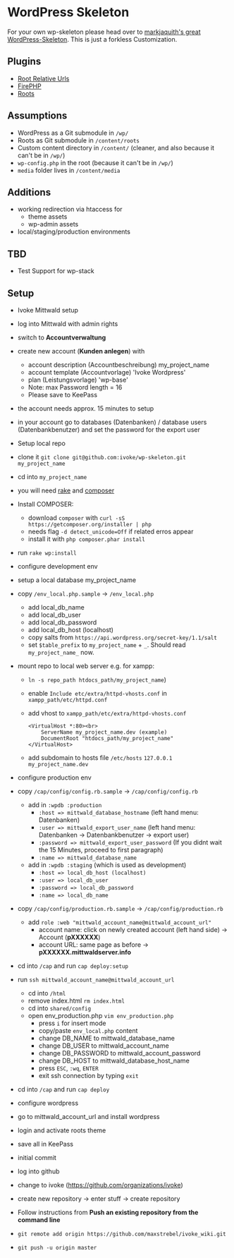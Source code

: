 # WordPress Skeleton

For your own wp-skeleton please head over to [markjaquith's great WordPress-Skeleton](https://github.com/markjaquith/WordPress-Skeleton). This is just a forkless Customization.

## Plugins

* [Root Relative Urls](http://wordpress.org/plugins/root-relative-urls/)
* [FirePHP](http://wordpress.org/plugins/firephp-firebug-php/)
* [Roots](http://roots.io)

## Assumptions

* WordPress as a Git submodule in `/wp/`
* Roots as Git submodule in `/content/roots`
* Custom content directory in `/content/` (cleaner, and also because it can't be in `/wp/`)
* `wp-config.php` in the root (because it can't be in `/wp/`)
* `media` folder lives in `/content/media`


## Additions
* working redirection via htaccess for
  * theme assets
  * wp-admin assets
* local/staging/production environments

## TBD
* Test Support for wp-stack

## Setup
* Ivoke Mittwald setup
 * log into Mittwald with admin rights
 * switch to **Accountverwaltung**
 * create new account (**Kunden anlegen**) with
   * account description (Accountbeschreibung) my_project_name
   * account template (Accountvorlage) 'Ivoke Wordpress'
   * plan (Leistungsvorlage) 'wp-base'
   * Note: max Password length = 16
   * Please save to KeePass
 * the account needs approx. 15 minutes to setup
 * in your account go to databases (Datenbanken) / database users (Datenbankbenutzer) and set the password for the export user

* Setup local repo
 * clone it `git clone git@github.com:ivoke/wp-skeleton.git my_project_name`
 * cd into `my_project_name`
 * you will need [rake](https://github.com/jimweirich/rake) and [composer](https://github.com/composer/composer)
 * Install COMPOSER:
   * download `composer` with `curl -sS https://getcomposer.org/installer | php`
   * needs flag `-d detect_unicode=Off` if related erros appear
   * install it with `php composer.phar install`
 * run `rake wp:install`


* configure development env
 * setup a local database my_project_name
 * copy `/env_local.php.sample` -> `/env_local.php`
   * add local_db_name
   * add local_db_user
   * add local_db_password
   * add local_db_host (localhost)
   * copy salts from `https://api.wordpress.org/secret-key/1.1/salt`
   * set `$table_prefix` to `my_project_name` + `_`. Should read `my_project_name_` now.
 * mount repo to local web server e.g. for xampp:
   * `ln -s repo_path htdocs_path/my_project_name`)
   * enable `Include etc/extra/httpd-vhosts.conf` in `xampp_path/etc/httpd.conf`
   * add vhost to `xampp_path/etc/extra/httpd-vhosts.conf`

     ```
     <VirtualHost *:80><br>
         ServerName my_project_name.dev (example)
         DocumentRoot "htdocs_path/my_project_name"
     </VirtualHost>
     ```
   * add subdomain to hosts file `/etc/hosts` `127.0.0.1 my_project_name.dev`


* configure production env
 * copy `/cap/config/config.rb.sample` -> `/cap/config/config.rb`
   * add in `:wpdb :production`
     * `:host => mittwald_database_hostname` (left hand menu: Datenbanken)
     * `:user => mittwald_export_user_name` (left hand menu: Datenbanken -> Datenbankbenutzer -> export user)
     * `:password => mittwald_export_user_password` (If you didnt wait the 15 Minutes, proceed to first paragraph)
     * `:name => mittwald_database_name`
   * add in `:wpdb :staging` (which is used as development)
     * `:host => local_db_host (localhost)`
     * `:user => local_db_user`
     * `:password => local_db_password`
     * `:name => local_db_name`
 * copy `/cap/config/production.rb.sample` -> `/cap/config/production.rb`
   * add `role :web "mittwald_account_name@mittwald_account_url"`
     * account name: click on newly created account (left hand side) -> Account (**pXXXXXX**)
     * account URL: same page as before -> **pXXXXXX.mittwaldserver.info**
 * cd into `/cap` and run `cap deploy:setup`
 * run `ssh mittwald_account_name@mittwald_account_url`
   * cd into `/html`
   * remove index.html `rm index.html`
   * cd into `shared/config`
   * open env_production.php `vim env_production.php`
     * press `i` for insert mode
     * copy/paste `env_local.php` content
     * change DB_NAME to mittwald_database_name
     * change DB_USER to mittwald_account_name
     * change DB_PASSWORD to mittwald_account_password
     * change DB_HOST to mittwald_database_host_name
     * press `ESC`, `:wq`, `ENTER`
     * exit ssh connection by typing `exit`
 * cd into `/cap` and run `cap deploy`


* configure wordpress
 * go to mittwald_account_url and install wordpress
 * login and activate roots theme
 * save all in KeePass

* initial commit
 * log into github
 * change to ivoke (https://github.com/organizations/ivoke)
 * create new repository -> enter stuff -> create repository
 * Follow instructions from **Push an existing repository from the command line**
  * `git remote add origin https://github.com/maxstrebel/ivoke_wiki.git`
  * `git push -u origin master`
